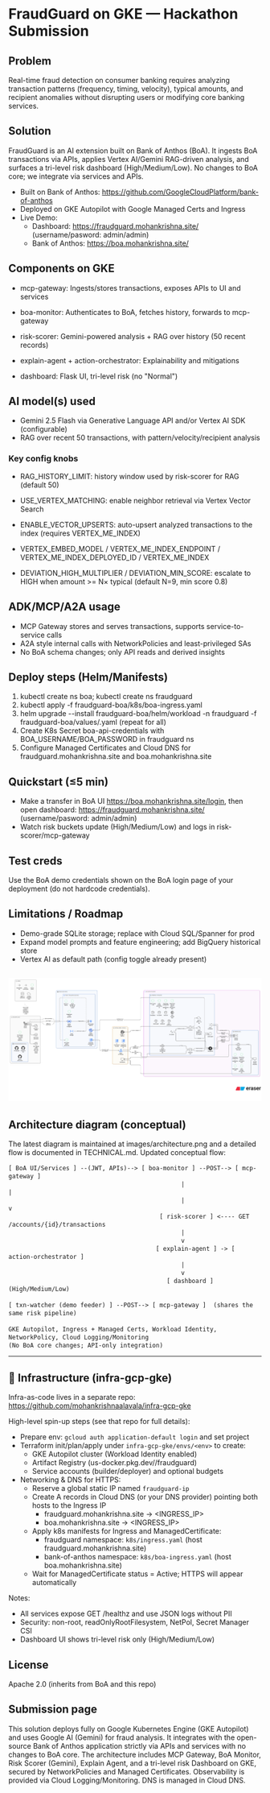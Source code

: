 # FraudGuard on GKE — Hackathon Submission

## Problem
Real-time fraud detection on consumer banking requires analyzing transaction patterns (frequency, timing, velocity), typical amounts, and recipient anomalies without disrupting users or modifying core banking services.

## Solution
FraudGuard is an AI extension built on Bank of Anthos (BoA). It ingests BoA transactions via APIs, applies Vertex AI/Gemini RAG-driven analysis, and surfaces a tri-level risk dashboard (High/Medium/Low). No changes to BoA core; we integrate via services and APIs.

- Built on Bank of Anthos: https://github.com/GoogleCloudPlatform/bank-of-anthos
- Deployed on GKE Autopilot with Google Managed Certs and Ingress
- Live Demo:
  - Dashboard: https://fraudguard.mohankrishna.site/ (username/pasword: admin/admin)
  - Bank of Anthos: https://boa.mohankrishna.site/

## Components on GKE
- mcp-gateway: Ingests/stores transactions, exposes APIs to UI and services
- boa-monitor: Authenticates to BoA, fetches history, forwards to mcp-gateway
- risk-scorer: Gemini-powered analysis + RAG over history (50 recent records)
- explain-agent + action-orchestrator: Explainability and mitigations

- dashboard: Flask UI, tri-level risk (no "Normal")

## AI model(s) used
- Gemini 2.5 Flash via Generative Language API and/or Vertex AI SDK (configurable)
- RAG over recent 50 transactions, with pattern/velocity/recipient analysis

### Key config knobs
- RAG_HISTORY_LIMIT: history window used by risk-scorer for RAG (default 50)
- USE_VERTEX_MATCHING: enable neighbor retrieval via Vertex Vector Search
- ENABLE_VECTOR_UPSERTS: auto-upsert analyzed transactions to the index (requires VERTEX_ME_INDEX)
- VERTEX_EMBED_MODEL / VERTEX_ME_INDEX_ENDPOINT / VERTEX_ME_INDEX_DEPLOYED_ID / VERTEX_ME_INDEX

- DEVIATION_HIGH_MULTIPLIER / DEVIATION_MIN_SCORE: escalate to HIGH when amount >= N× typical (default N=9, min score 0.8)


## ADK/MCP/A2A usage
- MCP Gateway stores and serves transactions, supports service-to-service calls
- A2A style internal calls with NetworkPolicies and least-privileged SAs
- No BoA schema changes; only API reads and derived insights

## Deploy steps (Helm/Manifests)
1) kubectl create ns boa; kubectl create ns fraudguard
2) kubectl apply -f fraudguard-boa/k8s/boa-ingress.yaml
3) helm upgrade --install <service> fraudguard-boa/helm/workload -n fraudguard -f fraudguard-boa/values/<service>.yaml (repeat for all)
4) Create K8s Secret boa-api-credentials with BOA_USERNAME/BOA_PASSWORD in fraudguard ns
5) Configure Managed Certificates and Cloud DNS for fraudguard.mohankrishna.site and boa.mohankrishna.site

## Quickstart (≤5 min)
- Make a transfer in BoA UI https://boa.mohankrishna.site/login, then open dashboard: https://fraudguard.mohankrishna.site/ (username/pasword: admin/admin)
- Watch risk buckets update (High/Medium/Low) and logs in risk-scorer/mcp-gateway

## Test creds
Use the BoA demo credentials shown on the BoA login page of your deployment (do not hardcode credentials).

## Limitations / Roadmap
- Demo-grade SQLite storage; replace with Cloud SQL/Spanner for prod
- Expand model prompts and feature engineering; add BigQuery historical store
- Vertex AI as default path (config toggle already present)


![FraudGuard Architecture](images/architecture.png)
---

## Architecture diagram (conceptual)

The latest diagram is maintained at images/architecture.png and a detailed flow is documented in TECHNICAL.md. Updated conceptual flow:

```text
[ BoA UI/Services ] --(JWT, APIs)--> [ boa-monitor ] --POST--> [ mcp-gateway ]
                                                |                      |
                                                |                      v
                                          [ risk-scorer ] <---- GET /accounts/{id}/transactions
                                                |
                                                v
                                         [ explain-agent ] -> [ action-orchestrator ]
                                                |
                                                v
                                            [ dashboard ] (High/Medium/Low)

[ txn-watcher (demo feeder) ] --POST--> [ mcp-gateway ]  (shares the same risk pipeline)

GKE Autopilot, Ingress + Managed Certs, Workload Identity, NetworkPolicy, Cloud Logging/Monitoring
(No BoA core changes; API-only integration)
```

---
## 🧱 Infrastructure (infra-gcp-gke)

Infra-as-code lives in a separate repo: https://github.com/mohankrishnaalavala/infra-gcp-gke

High-level spin-up steps (see that repo for full details):
- Prepare env: `gcloud auth application-default login` and set project
- Terraform init/plan/apply under `infra-gcp-gke/envs/<env>` to create:
  - GKE Autopilot cluster (Workload Identity enabled)
  - Artifact Registry (us-docker.pkg.dev/<project>/fraudguard)
  - Service accounts (builder/deployer) and optional budgets
- Networking & DNS for HTTPS:
  - Reserve a global static IP named `fraudguard-ip`
  - Create A records in Cloud DNS (or your DNS provider) pointing both hosts to the Ingress IP
    - fraudguard.mohankrishna.site → <INGRESS_IP>
    - boa.mohankrishna.site → <INGRESS_IP>
  - Apply k8s manifests for Ingress and ManagedCertificate:
    - fraudguard namespace: `k8s/ingress.yaml` (host fraudguard.mohankrishna.site)
    - bank-of-anthos namespace: `k8s/boa-ingress.yaml` (host boa.mohankrishna.site)
  - Wait for ManagedCertificate status = Active; HTTPS will appear automatically

Notes:
- All services expose GET /healthz and use JSON logs without PII
- Security: non-root, readOnlyRootFilesystem, NetPol, Secret Manager CSI
- Dashboard UI shows tri-level risk only (High/Medium/Low)

## License
Apache 2.0 (inherits from BoA and this repo)

## Submission page
This solution deploys fully on Google Kubernetes Engine (GKE Autopilot) and uses Google AI (Gemini) for fraud analysis. It integrates with the open-source Bank of Anthos application strictly via APIs and services with no changes to BoA core. The architecture includes MCP Gateway, BoA Monitor, Risk Scorer (Gemini), Explain Agent, and a tri-level risk Dashboard on GKE, secured by NetworkPolicies and Managed Certificates. Observability is provided via Cloud Logging/Monitoring. DNS is managed in Cloud DNS.


